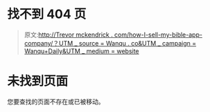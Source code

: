 # 找不到 404 页

> 原文:[http://Trevor mckendrick . com/how-I-sell-my-bible-app-company/？UTM _ source = Wanqu . co&UTM _ campaign = Wanqu+Daily&UTM _ medium = website](http://trevormckendrick.com/how-i-sold-my-bible-app-company/?utm_source=wanqu.co&utm_campaign=Wanqu+Daily&utm_medium=website)

# 未找到页面

您要查找的页面不存在或已被移动。